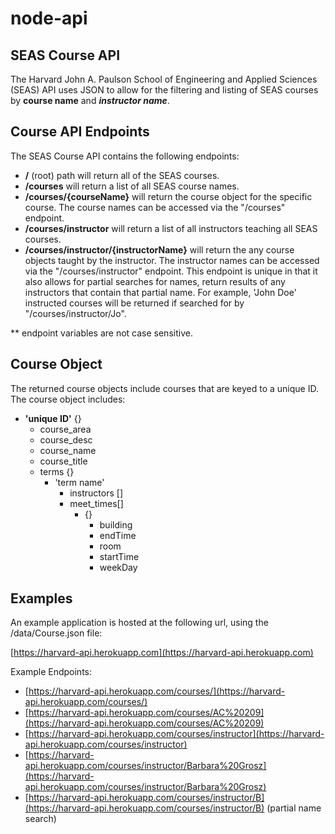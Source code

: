 
# node-api

## SEAS Course API

The Harvard John A. Paulson School of Engineering and Applied Sciences (SEAS) API uses JSON to allow for the filtering and listing of SEAS courses by **course name** and ***instructor name***.

## Course API Endpoints

The SEAS Course API contains the following endpoints:

 - **/** (root) path will return all of the SEAS courses.
 - **/courses** will return a list of all SEAS course names.
 - **/courses/{courseName}** will return the course object for the specific course.  The course names can be accessed via the "/courses" endpoint.
 - **/courses/instructor** will return a list of all instructors teaching all SEAS courses.
 -  **/courses/instructor/{instructorName}**  will return the any course objects taught by the instructor.  The instructor names can be accessed via the "/courses/instructor" endpoint.  This endpoint is unique in that it also allows for partial searches for names, return results of any instructors that contain that partial name.  For example, 'John Doe' instructed courses will be returned if searched for by "/courses/instructor/Jo".

** endpoint variables are not case sensitive.

## Course Object
The returned course objects include courses that are keyed to a unique ID. The course object includes:

 - **'unique ID'** {}
	 - course_area
	 - course_desc
	 - course_name
	 - course_title
	 - terms {}
		 - 'term name'
			 - instructors []
			 - meet_times[]
				 - {}
					 - building
					 - endTime
					 - room
					 - startTime
					 - weekDay

## Examples

An example application is hosted at the following url, using the /data/Course.json file:

[https://harvard-api.herokuapp.com](https://harvard-api.herokuapp.com)

Example Endpoints:

 - [https://harvard-api.herokuapp.com/courses/](https://harvard-api.herokuapp.com/courses/)
 - [https://harvard-api.herokuapp.com/courses/AC%20209](https://harvard-api.herokuapp.com/courses/AC%20209)
 - [https://harvard-api.herokuapp.com/courses/instructor](https://harvard-api.herokuapp.com/courses/instructor)
 - [https://harvard-api.herokuapp.com/courses/instructor/Barbara%20Grosz](https://harvard-api.herokuapp.com/courses/instructor/Barbara%20Grosz)
 - [https://harvard-api.herokuapp.com/courses/instructor/B](https://harvard-api.herokuapp.com/courses/instructor/B) (partial name search)
